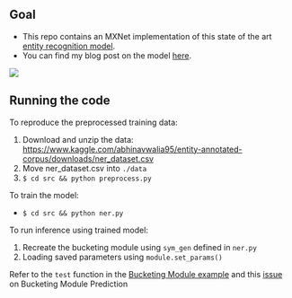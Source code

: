 ## Goal

- This repo contains an MXNet implementation of this state of the art [entity recognition model](https://www.aclweb.org/anthology/Q16-1026).
- You can find my blog post on the model [here](https://opringle.github.io/2018/02/06/CNNLSTM_entity_recognition.html).

![](https://github.com/dmlc/web-data/blob/master/mxnet/example/ner/arch1.png?raw=true)

## Running the code

To reproduce the preprocessed training data:

1. Download and unzip the data: https://www.kaggle.com/abhinavwalia95/entity-annotated-corpus/downloads/ner_dataset.csv
2. Move ner_dataset.csv into `./data`
3. `$ cd src && python preprocess.py`

To train the model:

- `$ cd src && python ner.py`

To run inference using trained model:

1. Recreate the bucketing module using `sym_gen` defined in `ner.py`
2. Loading saved parameters using `module.set_params()`

Refer to the `test` function in the [Bucketing Module example](https://github.com/apache/incubator-mxnet/blob/master/example/rnn/bucketing/cudnn_rnn_bucketing.py)
and this [issue](https://github.com/apache/incubator-mxnet/issues/5008) on Bucketing Module Prediction